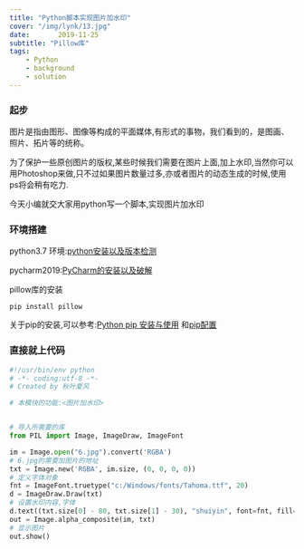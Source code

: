 ```yaml
---
title: "Python脚本实现图片加水印"
cover: "/img/lynk/13.jpg"
date:       2019-11-25
subtitle: "Pillow库"
tags:
	- Python
	- background
	- solution
---
```









### 起步
图片是指由图形、图像等构成的平面媒体,有形式的事物，我们看到的，是图画、照片、拓片等的统称。

为了保护一些原创图片的版权,某些时候我们需要在图片上面,加上水印,当然你可以用Photoshop来做,只不过如果图片数量过多,亦或者图片的动态生成的时候,使用ps将会稍有吃力.


今天小编就交大家用python写一个脚本,实现图片加水印

### 环境搭建
python3.7 环境:[python安装以及版本检测](https://victorfengming.gitee.io/python/install/python-install-window/)

pycharm2019:[PyCharm的安装以及破解](https://victorfengming.gitee.io/ide/jetbrains/pycharm/pycharm-install/)

pillow库的安装

```
pip install pillow
```


关于pip的安装,可以参考:[Python pip 安装与使用](https://victorfengming.gitee.io/python/install/python-install-pip/)
和[pip配置](https://victorfengming.gitee.io/python/collection/pip-conf/)


### 直接就上代码


```python
#!/usr/bin/env python
# -*- coding:utf-8 -*-
# Created by 秋叶夏风

# 本模块的功能:<图片加水印>


# 导入所需要的库
from PIL import Image, ImageDraw, ImageFont

im = Image.open("6.jpg").convert('RGBA')
# 6.jpg的需要加图片的地址
txt = Image.new('RGBA', im.size, (0, 0, 0, 0))
# 定义字体对象
fnt = ImageFont.truetype("c:/Windows/fonts/Tahoma.ttf", 20)
d = ImageDraw.Draw(txt)
# 设置水印内容,字体
d.text((txt.size[0] - 80, txt.size[1] - 30), "shuiyin", font=fnt, fill=(255, 255, 255, 255))
out = Image.alpha_composite(im, txt)
# 显示图片
out.show()

```
